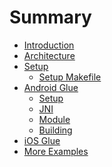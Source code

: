 # Summary

- [Introduction](./introduction.md)
- [Architecture](./architecture.md)
- [Setup](./setup/README.md.md)
  - [Setup Makefile](./setup/makefile.md)
- [Android Glue]()
  - [Setup](./android/setup.md)
  - [JNI](./android/jni.md)
  - [Module](./android/module.md)
  - [Building](./android/build.md)
- [iOS Glue]()
- [More Examples]()
